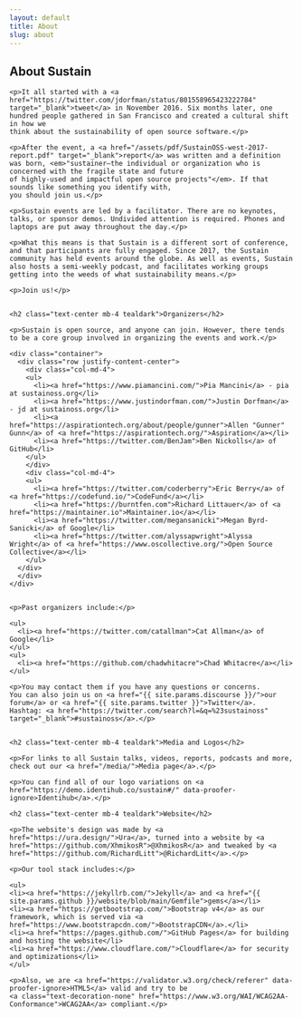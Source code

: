 ```yaml
---
layout: default
title: About
slug: about
---
```


<div class="container about">
  <div class="row justify-content-center">
    <div class="col-md-10">
    <h2 class="text-center mb-4 tealdark">About Sustain</h2>

    <p>It all started with a <a href="https://twitter.com/jdorfman/status/801558965423222784" target="_blank">tweet</a> in November 2016. Six months later, one hundred people gathered in San Francisco and created a cultural shift in how we
    think about the sustainability of open source software.</p>

    <p>After the event, a <a href="/assets/pdf/SustainOSS-west-2017-report.pdf" target="_blank">report</a> was written and a definition
    was born, <em>"sustainer—the individual or organization who is concerned with the fragile state and future
    of highly-used and impactful open source projects"</em>. If that sounds like something you identify with,
    you should join us.</p>

    <p>Sustain events are led by a facilitator. There are no keynotes, talks, or sponsor demos. Undivided attention is required. Phones and laptops are put away throughout the day.</p>

    <p>What this means is that Sustain is a different sort of conference, and that participants are fully engaged. Since 2017, the Sustain community has held events around the globe. As well as events, Sustain also hosts a semi-weekly podcast, and facilitates working groups getting into the weeds of what sustainability means.</p>

    <p>Join us!</p>


    <h2 class="text-center mb-4 tealdark">Organizers</h2>

    <p>Sustain is open source, and anyone can join. However, there tends to be a core group involved in organizing the events and work.</p>

    <div class="container">
      <div class="row justify-content-center">
        <div class="col-md-4">
        <ul>
          <li><a href="https://www.piamancini.com/">Pia Mancini</a> - pia at sustainoss.org</li>
          <li><a href="https://www.justindorfman.com/">Justin Dorfman</a> - jd at sustainoss.org</li>
          <li><a href="https://aspirationtech.org/about/people/gunner">Allen "Gunner" Gunn</a> of <a href="https://aspirationtech.org/">Aspiration</a></li>
          <li><a href="https://twitter.com/BenJam">Ben Nickolls</a> of GitHub</li>
        </ul>
        </div>
        <div class="col-md-4">
        <ul>
          <li><a href="https://twitter.com/coderberry">Eric Berry</a> of <a href="https://codefund.io/">CodeFund</a></li>
          <li><a href="https://burntfen.com">Richard Littauer</a> of <a href="https://maintainer.io">Maintainer.io</a></li>
          <li><a href="https://twitter.com/megansanicki">Megan Byrd-Sanicki</a> of Google</li>
          <li><a href="https://twitter.com/alyssapwright">Alyssa Wright</a> of <a href="https://www.oscollective.org/">Open Source Collective</a></li>
        </ul>
      </div>
      </div>
    </div>


    <p>Past organizers include:</p>

    <ul>
      <li><a href="https://twitter.com/catallman">Cat Allman</a> of Google</li>
    </ul>
    <ul>
      <li><a href="https://github.com/chadwhitacre">Chad Whitacre</a></li>
    </ul>

    <p>You may contact them if you have any questions or concerns.
    You can also join us on <a href="{{ site.params.discourse }}/">our forum</a> or <a href="{{ site.params.twitter }}">Twitter</a>.
    Hashtag: <a href="https://twitter.com/search?l=&q=%23sustainoss" target="_blank">#sustainoss</a>.</p>


    <h2 class="text-center mb-4 tealdark">Media and Logos</h2>

    <p>For links to all Sustain talks, videos, reports, podcasts and more, check out our <a href="/media/">Media page</a>.</p>

    <p>You can find all of our logo variations on <a href="https://demo.identihub.co/sustain#/" data-proofer-ignore>Identihub</a>.</p>

    <h2 class="text-center mb-4 tealdark">Website</h2>

    <p>The website's design was made by <a href="https://ura.design/">Ura</a>, turned into a website by <a href="https://github.com/XhmikosR">@XhmikosR</a> and tweaked by <a href="https://github.com/RichardLitt">@RichardLitt</a>.</p>

    <p>Our tool stack includes:</p>

    <ul>
    <li><a href="https://jekyllrb.com/">Jekyll</a> and <a href="{{ site.params.github }}/website/blob/main/Gemfile">gems</a></li>
    <li><a href="https://getbootstrap.com/">Bootstrap v4</a> as our framework, which is served via <a href="https://www.bootstrapcdn.com/">BootstrapCDN</a>.</li>
    <li><a href="https://pages.github.com/">GitHub Pages</a> for building and hosting the website</li>
    <li><a href="https://www.cloudflare.com/">Cloudflare</a> for security and optimizations</li>
    </ul>

    <p>Also, we are <a href="https://validator.w3.org/check/referer" data-proofer-ignore>HTML5</a> valid and try to be
    <a class="text-decoration-none" href="https://www.w3.org/WAI/WCAG2AA-Conformance">WCAG2AA</a> compliant.</p>

  </div>
</div>
</div>
